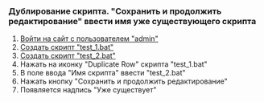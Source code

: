 ### Дублирование скрипта. "Сохранить и продолжить редактирование" ввести имя уже существующего скрипта

1. [Войти на сайт с пользователем "admin"](../../../../0.%20Шаги/1.%20Войти%20на%20сайт%20с%20пользователем%20username.md)
1. [Создать скрипт "test_1.bat"](../../../../0.%20Шаги/2.%20Создать%20скрипт%20с%20именем%20test_name.md)
1. [Создать скрипт "test_2.bat"](../../../../0.%20Шаги/2.%20Создать%20скрипт%20с%20именем%20test_name.md)
1. Нажать на иконку "Duplicate Row" скрипта "test_1.bat"
1. В поле ввода "Имя скрипта" ввести "test_2.bat"
1. Нажать кнопку "Сохранить и продолжить редактирование"
1. Появляется надпись "Уже существует"